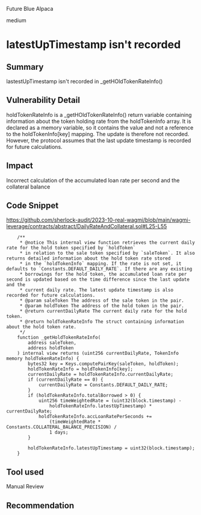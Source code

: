 Future Blue Alpaca

medium

# latestUpTimestamp isn't recorded
## Summary

lastestUpTimestamp isn't recorded in _getHOldTokenRateInfo()

## Vulnerability Detail

holdTokenRateInfo is a _getHOldTokenRateInfo() return variable containing information about the token holding rate from the holdTokenInfo array. It is declared as a memory variable, so it contains the value and not a reference to the holdTokenInfo[key] mapping.
The update is therefore not recorded. However, the protocol assumes that the last update timestamp is recorded for future calculations.

## Impact

Incorrect calculation of the accumulated loan rate per second and the collateral balance

## Code Snippet

https://github.com/sherlock-audit/2023-10-real-wagmi/blob/main/wagmi-leverage/contracts/abstract/DailyRateAndCollateral.sol#L25-L55

```solidity
    /**
     * @notice This internal view function retrieves the current daily rate for the hold token specified by `holdToken`
     * in relation to the sale token specified by `saleToken`. It also returns detailed information about the hold token rate stored
     * in the `holdTokenInfo` mapping. If the rate is not set, it defaults to `Constants.DEFAULT_DAILY_RATE`. If there are any existing
     * borrowings for the hold token, the accumulated loan rate per second is updated based on the time difference since the last update and the
     * current daily rate. The latest update timestamp is also recorded for future calculations.
     * @param saleToken The address of the sale token in the pair.
     * @param holdToken The address of the hold token in the pair.
     * @return currentDailyRate The current daily rate for the hold token.
     * @return holdTokenRateInfo The struct containing information about the hold token rate.
     */
    function _getHoldTokenRateInfo(
        address saleToken,
        address holdToken
    ) internal view returns (uint256 currentDailyRate, TokenInfo memory holdTokenRateInfo) {
        bytes32 key = Keys.computePairKey(saleToken, holdToken);
        holdTokenRateInfo = holdTokenInfo[key];
        currentDailyRate = holdTokenRateInfo.currentDailyRate;
        if (currentDailyRate == 0) {
            currentDailyRate = Constants.DEFAULT_DAILY_RATE;
        }
        if (holdTokenRateInfo.totalBorrowed > 0) {
            uint256 timeWeightedRate = (uint32(block.timestamp) -
                holdTokenRateInfo.latestUpTimestamp) * currentDailyRate;
            holdTokenRateInfo.accLoanRatePerSeconds +=
                (timeWeightedRate * Constants.COLLATERAL_BALANCE_PRECISION) /
                1 days;
        }

        holdTokenRateInfo.latestUpTimestamp = uint32(block.timestamp);
    }
```

## Tool used

Manual Review

## Recommendation
